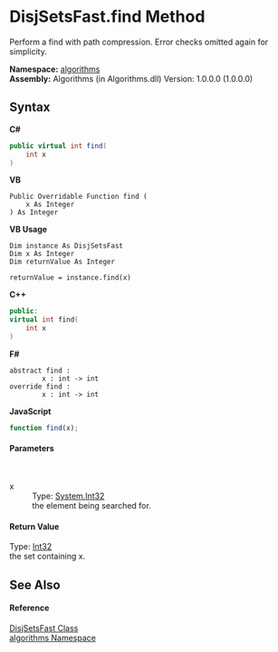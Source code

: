 # DisjSetsFast.find Method 
 

Perform a find with path compression. Error checks omitted again for simplicity.

**Namespace:**&nbsp;<a href="82f88b43-fdc9-bc99-9558-75fce96d448f">algorithms</a><br />**Assembly:**&nbsp;Algorithms (in Algorithms.dll) Version: 1.0.0.0 (1.0.0.0)

## Syntax

**C#**<br />
``` C#
public virtual int find(
	int x
)
```

**VB**<br />
``` VB
Public Overridable Function find ( 
	x As Integer
) As Integer
```

**VB Usage**<br />
``` VB Usage
Dim instance As DisjSetsFast
Dim x As Integer
Dim returnValue As Integer

returnValue = instance.find(x)
```

**C++**<br />
``` C++
public:
virtual int find(
	int x
)
```

**F#**<br />
``` F#
abstract find : 
        x : int -> int 
override find : 
        x : int -> int 
```

**JavaScript**<br />
``` JavaScript
function find(x);
```


#### Parameters
&nbsp;<dl><dt>x</dt><dd>Type: <a href="http://msdn2.microsoft.com/en-us/library/td2s409d" target="_blank">System.Int32</a><br />the element being searched for.</dd></dl>

#### Return Value
Type: <a href="http://msdn2.microsoft.com/en-us/library/td2s409d" target="_blank">Int32</a><br />the set containing x.

## See Also


#### Reference
<a href="60344e06-56d8-0bbb-6708-34634c0675cf">DisjSetsFast Class</a><br /><a href="82f88b43-fdc9-bc99-9558-75fce96d448f">algorithms Namespace</a><br />